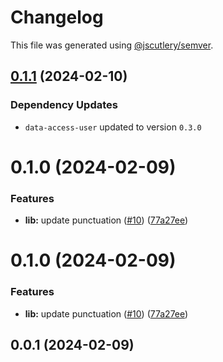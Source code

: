 # Changelog

This file was generated using [@jscutlery/semver](https://github.com/jscutlery/semver).

## [0.1.1](https://github.com/xvs32x/ng-mf/compare/partner-0.1.0...partner-0.1.1) (2024-02-10)

### Dependency Updates

* `data-access-user` updated to version `0.3.0`


# 0.1.0 (2024-02-09)


### Features

* **lib:** update punctuation ([#10](https://github.com/xvs32x/ng-mf/issues/10)) ([77a27ee](https://github.com/xvs32x/ng-mf/commit/77a27eeddc607d81c1c000e28353fd123f4eac26))



# 0.1.0 (2024-02-09)


### Features

* **lib:** update punctuation ([#10](https://github.com/xvs32x/ng-mf/issues/10)) ([77a27ee](https://github.com/xvs32x/ng-mf/commit/77a27eeddc607d81c1c000e28353fd123f4eac26))



## 0.0.1 (2024-02-09)

